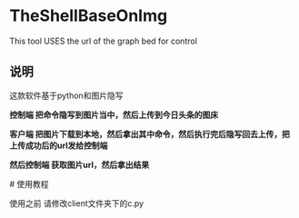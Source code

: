# TheShellBaseOnImg
This tool USES the url of the graph bed for control
## 说明 
<p data-tinymce="tinymce-p">这款软件基于python和图片隐写</p>
<strong>控制端 把命令隐写到图片当中，然后上传到今日头条的图床</strong></h3>
<p data-tinymce="tinymce-p"><strong>客户端 把图片下载到本地，然后拿出其中命令，然后执行完后隐写回去上传，把上传成功后的url发给控制端</strong></p>
<p data-tinymce="tinymce-p"><strong>然后控制端 获取图片url，然后拿出结果</strong></p>
# 使用教程
<p data-tinymce="tinymce-p">使用之前 请修改client文件夹下的c.py</p>
